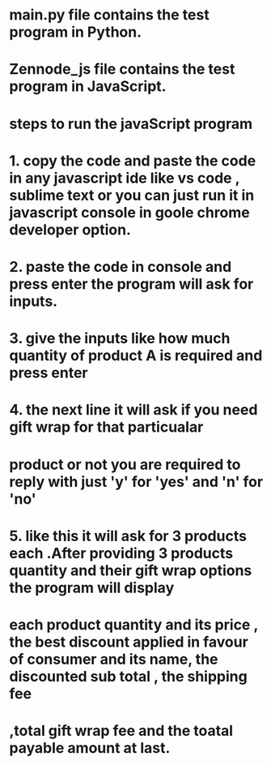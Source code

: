 # main.py file contains the test program in Python. 
# Zennode_js file contains the test program in JavaScript.
# steps to run the javaScript program 
# 1. copy the code and paste the code in any javascript ide like vs code , sublime text or you can just run it in javascript console in goole chrome developer option.
# 2. paste the code in console and press enter the program will ask for inputs.
# 3. give the inputs like how much quantity of product A is required and press enter 
# 4. the next line it will ask if you need gift wrap for that particualar
# product or not you are required to reply with just 'y' for 'yes' and 'n' for 'no' 
# 5. like this it will ask for 3 products each .After providing  3 products quantity and their gift wrap options the program will display 
# each product quantity and its price , the best discount applied in favour of consumer and its name, the discounted sub total , the shipping fee
# ,total gift wrap fee and the toatal payable amount at last.
